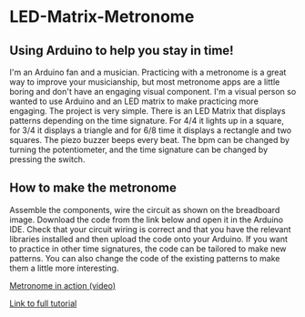 # LED-Matrix-Metronome
## Using Arduino to help you stay in time!

I'm an Arduino fan and a musician. Practicing with a metronome is a great way to improve your musicianship, but most metronome apps are a little boring and don't have an engaging visual component. I'm a visual person so wanted to use Arduino and an LED matrix to make practicing more engaging. 
The project is very simple. There is an LED Matrix that displays patterns depending on the time signature.  For 4/4 it lights up in a square, for 3/4 it displays a triangle and for 6/8 time it displays a rectangle and two squares. The piezo buzzer beeps every beat. The bpm can be changed by turning the potentiometer, and the time signature can be changed by pressing the switch. 

## How to make the metronome
Assemble the components, wire the circuit as shown on the breadboard image. Download the code from the link below and open it in the Arduino IDE. Check that your circuit wiring is correct and that you have the relevant libraries installed and then upload the code onto your Arduino. 
If you want to practice in other time signatures, the code can be tailored to make new patterns. You can also change the code of the existing patterns to make them a little more interesting.

[Metronome in action (video)](https://www.youtube.com/watch?v=7WuJovUj4kk&ab_channel=Afrotechmods)

[Link to full tutorial](https://create.arduino.cc/projecthub/kzra/led-matrix-metronome-767e3c)
